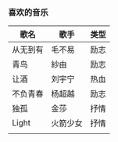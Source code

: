 ### 喜欢的音乐

| **歌名** | **歌手** | 类型 |
| -------- | -------- | ---- |
| 从无到有 | 毛不易   | 励志 |
| 青鸟     | 紗由     | 励志 |
| 让酒     | 刘宇宁   | 热血 |
| 不负青春 | 杨超越   | 励志 |
| 独孤     | 金莎     | 抒情 |
| Light    | 火箭少女 | 抒情 |
|          |          |      |

